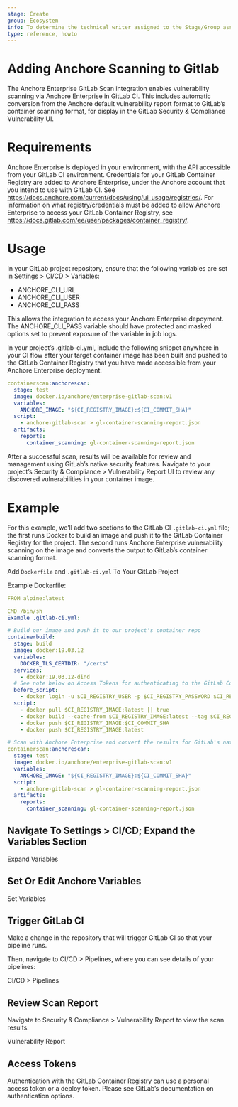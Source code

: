 ```yaml
---
stage: Create
group: Ecosystem
info: To determine the technical writer assigned to the Stage/Group associated with this page, see https://about.gitlab.com/handbook/engineering/ux/technical-writing/#designated-technical-writers
type: reference, howto
---
```


# Adding Anchore Scanning to Gitlab

The Anchore Enterprise GitLab Scan integration enables vulnerability scanning via Anchore Enterprise in GitLab CI. This includes automatic conversion from the Anchore default vulnerability report format to GitLab’s container scanning format, for display in the GitLab Security & Compliance Vulnerability UI.

# Requirements

Anchore Enterprise is deployed in your environment, with the API accessible from your GitLab CI environment.
Credentials for your GitLab Container Registry are added to Anchore Enterprise, under the Anchore account that you intend to use with GitLab CI. See https://docs.anchore.com/current/docs/using/ui_usage/registries/. For information on what registry/credentials must be added to allow Anchore Enterprise to access your GitLab Container Registry, see https://docs.gitlab.com/ee/user/packages/container_registry/.

# Usage

In your GitLab project repository, ensure that the following variables are set in Settings > CI/CD > Variables:

- ANCHORE_CLI_URL
- ANCHORE_CLI_USER
- ANCHORE_CLI_PASS

This allows the integration to access your Anchore Enterprise depoyment. The ANCHORE_CLI_PASS variable should have protected and masked options set to prevent exposure of the variable in job logs.

In your project’s .gitlab-ci.yml, include the following snippet anywhere in your CI flow after your target container image has been built and pushed to the GitLab Container Registry that you have made accessible from your Anchore Enterprise deployment.

```yaml
containerscan:anchorescan:
  stage: test
  image: docker.io/anchore/enterprise-gitlab-scan:v1
  variables:
    ANCHORE_IMAGE: "${CI_REGISTRY_IMAGE}:${CI_COMMIT_SHA}"
  script:
    - anchore-gitlab-scan > gl-container-scanning-report.json
  artifacts:
    reports:
      container_scanning: gl-container-scanning-report.json
```

After a successful scan, results will be available for review and management using GitLab’s native security features. Navigate to your project’s Security & Compliance > Vulnerability Report UI to review any discovered vulnerabilities in your container image.

# Example

For this example, we’ll add two sections to the GitLab CI `.gitlab-ci.yml` file; the first runs Docker to build an image and push it to the GitLab Container Registry for the project. The second runs Anchore Enterprise vulnerability scanning on the image and converts the output to GitLab’s container scanning format.

Add `Dockerfile` and `.gitlab-ci.yml` To Your GitLab Project

Example Dockerfile:

```yaml
FROM alpine:latest

CMD /bin/sh
Example .gitlab-ci.yml:

# Build our image and push it to our project's container repo
containerbuild:
  stage: build
  image: docker:19.03.12
  variables:
    DOCKER_TLS_CERTDIR: "/certs"
  services:
    - docker:19.03.12-dind
  # See note below on Access Tokens for authenticating to the GitLab Container Registry
  before_script:
    - docker login -u $CI_REGISTRY_USER -p $CI_REGISTRY_PASSWORD $CI_REGISTRY
  script:
    - docker pull $CI_REGISTRY_IMAGE:latest || true
    - docker build --cache-from $CI_REGISTRY_IMAGE:latest --tag $CI_REGISTRY_IMAGE:$CI_COMMIT_SHA --tag $CI_REGISTRY_IMAGE:latest .
    - docker push $CI_REGISTRY_IMAGE:$CI_COMMIT_SHA
    - docker push $CI_REGISTRY_IMAGE:latest

# Scan with Anchore Enterprise and convert the results for GitLab's native security display
containerscan:anchorescan:
  stage: test
  image: docker.io/anchore/enterprise-gitlab-scan:v1
  variables:
    ANCHORE_IMAGE: "${CI_REGISTRY_IMAGE}:${CI_COMMIT_SHA}"
  script:
    - anchore-gitlab-scan > gl-container-scanning-report.json
  artifacts:
    reports:
      container_scanning: gl-container-scanning-report.json
```

## Navigate To Settings > CI/CD; Expand the Variables Section

Expand Variables

## Set Or Edit Anchore Variables

Set Variables

## Trigger GitLab CI

Make a change in the repository that will trigger GitLab CI so that your pipeline runs.

Then, navigate to CI/CD > Pipelines, where you can see details of your pipelines:

CI/CD > Pipelines

## Review Scan Report

Navigate to Security & Compliance > Vulnerability Report to view the scan results:

Vulnerability Report

## Access Tokens
Authentication with the GitLab Container Registry can use a personal access token or a deploy token. Please see GitLab’s documentation on authentication options.
